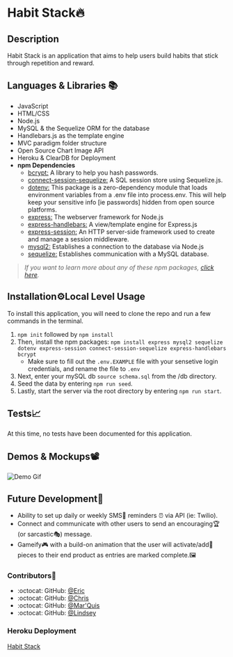 # Habit Stack:fire:

## Description

Habit Stack is an application that aims to help users build habits that stick through repetition and reward.

## Languages & Libraries :books:

- JavaScript
- HTML/CSS
- Node.js
- MySQL & the Sequelize ORM for the database
- Handlebars.js as the template engine
- MVC paradigm folder structure
- Open Source Chart Image API
- Heroku & ClearDB for Deployment
- **npm Dependencies**
  - <ins>bcrypt:</ins> A library to help you hash passwords.
  - <ins>connect-session-sequelize:</ins> A SQL session store using Sequelize.js.
  - <ins>dotenv:</ins> This package is a zero-dependency module that loads environment variables from a .env file into process.env. This will help keep your sensitive info [ie passwords] hidden from open source platforms.
  - <ins>express:</ins> The webserver framework for Node.js
  - <ins>express-handlebars:</ins> A view/template engine for Express.js
  - <ins>express-session:</ins> An HTTP server-side framework used to create and manage a session middleware.
  - <ins>mysql2:</ins> Establishes a connection to the database via Node.js
  - <ins>sequelize:</ins> Establishes communication with a MySQL database.

> _If you want to learn more about any of these npm packages, [click here](https://www.npmjs.com/)._

## Installation:gear:Local Level Usage

To install this application, you will need to clone the repo and run a few commands in the terminal.

1. `npm init` followed by `npm install`
2. Then, install the npm packages: `npm install express mysql2 sequelize dotenv express-session connect-session-sequelize express-handlebars bcrypt `
   - Make sure to fill out the `.env.EXAMPLE` file with your sensetive login credentials, and rename the file to `.env`
3. Next, enter your mySQL db `source schema.sql` from the /db directory.
4. Seed the data by entering `npm run seed`.
5. Lastly, start the server via the root directory by entering `npm run start`.

## Tests:chart_with_upwards_trend:

At this time, no tests have been documented for this application.

## Demos & Mockups:film_projector:

![Demo Gif](/public/screenshot.gif)

## Future Development:seedling:

- Ability to set up daily or weekly SMS:calling: reminders :alarm_clock: via API (ie: Twilio).
- Connect and communicate with other users to send an encouraging:trophy:(or sarcastic:performing_arts:) message.
- Gameify:video_game: with a build-on animation that the user will activate/add:jigsaw: pieces to their end product as entries are marked complete.:framed_picture:

### Contributors:mechanical_arm:

- :octocat: GitHub: [@Eric](https://github.com/yohuck)
- :octocat: GitHub: [@Chris](https://github.com/Vesuro30)
- :octocat: GitHub: [@Mar'Quis](https://github.com/MHubert91)
- :octocat: GitHub: [@Lindsey](https://github.com/lindsey-lansford)

### Heroku Deployment
[Habit Stack](https://habitstack.herokuapp.com/)